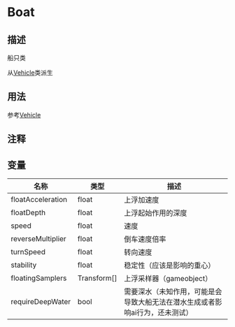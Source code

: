 # Boat

## 描述
船只类

从[Vehicle](./Vehicle.md)类派生

## 用法
参考[Vehicle](./Vehicle.md)
## 注释

## 变量

| 名称 | 类型 | 描述 |
| ----------- | ----------- | ----------- |
| floatAcceleration | float | 上浮加速度 |
| floatDepth | float | 上浮起始作用的深度 |
| speed | float | 速度 |
| reverseMultiplier | float | 倒车速度倍率 |
| turnSpeed | float | 转向速度 |
| stability | float | 稳定性（应该是影响的重心） |
| floatingSamplers | Transform[] | 上浮采样器（gameobject） |
| requireDeepWater | bool | 需要深水（未知作用，可能是会导致大船无法在潜水生成或者影响ai行为，还未测试） |
